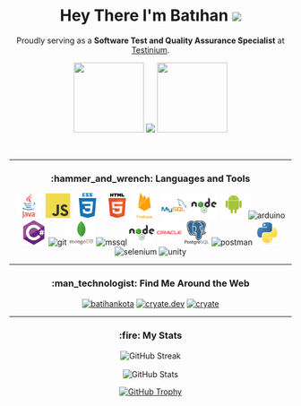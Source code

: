 <h1 align="center">
  Hey There I'm Batıhan
  <img src="https://media.giphy.com/media/hvRJCLFzcasrR4ia7z/giphy.gif" width="30px"/>
</h1>

<p align="center">Proudly serving as a <strong>Software Test and Quality Assurance Specialist</strong> at <a href="https://testinium.com/">Testinium</a>.</p>

<p align="center">
  <img src="https://media1.giphy.com/media/v1.Y2lkPTc5MGI3NjExemJvemI2eW12dXpndHZqeWVoZ21qMWFjOTJudXp5Y3BjcHUwZ2tleCZlcD12MV9pbnRlcm5hbF9naWZfYnlfaWQmY3Q9Zw/oYQ9HRm5Mo7VXeMNVR/giphy.gif" width="125" height="125"/>
  <img src="https://media.giphy.com/media/M9gbBd9nbDrOTu1Mqx/giphy.gif" width="100"/>
  <img src="https://media3.giphy.com/media/v1.Y2lkPTc5MGI3NjExZHppYzhuamwxNnQ4c3A3aDZ1Mmdhdm0xaXdmaTRtejY1M3hpcnVmbiZlcD12MV9pbnRlcm5hbF9naWZfYnlfaWQmY3Q9Zw/l7zabeVIt16efVp6wg/giphy.gif" width="125" height="125"/>
</p>

<p align="center">
  <img src="https://komarev.com/ghpvc/?username=batihankota&style=flat-square&color=blue" alt=""/>
</p>

<hr>

<h3 align="center">:hammer_and_wrench: Languages and Tools</h3>

<p align="center">
  <img src="https://github.com/devicons/devicon/blob/master/icons/java/java-original-wordmark.svg" title="Java" alt="Java" width="45" height="45"/>&nbsp;
  <img src="https://github.com/devicons/devicon/blob/master/icons/javascript/javascript-original.svg" title="JavaScript" alt="JavaScript" width="45" height="45"/>&nbsp;
  <img src="https://github.com/devicons/devicon/blob/master/icons/css3/css3-plain-wordmark.svg"  title="CSS3" alt="CSS" width="45" height="45"/>&nbsp;
  <img src="https://raw.githubusercontent.com/devicons/devicon/master/icons/html5/html5-original-wordmark.svg" alt="html5" width="45" height="45"/> 
  <img src="https://github.com/devicons/devicon/blob/master/icons/firebase/firebase-plain-wordmark.svg" title="Firebase" alt="Firebase" width="45" height="45"/>&nbsp;
  <img src="https://github.com/devicons/devicon/blob/master/icons/mysql/mysql-original-wordmark.svg" title="MySQL"  alt="MySQL" width="45" height="45"/>&nbsp;
  <img src="https://github.com/devicons/devicon/blob/master/icons/nodejs/nodejs-original-wordmark.svg" title="NodeJS" alt="NodeJS" width="45" height="45"/>&nbsp;
  <img src="https://raw.githubusercontent.com/devicons/devicon/master/icons/android/android-original-wordmark.svg" alt="android" width="45" height="45"/>
  <img src="https://cdn.worldvectorlogo.com/logos/arduino-1.svg" alt="arduino" width="45" height="45"/>
  <img src="https://raw.githubusercontent.com/devicons/devicon/master/icons/csharp/csharp-original.svg" alt="csharp" width="45" height="45"/> 
  <img src="https://www.vectorlogo.zone/logos/git-scm/git-scm-icon.svg" alt="git" width="45" height="45"/> 
  <img src="https://raw.githubusercontent.com/devicons/devicon/master/icons/mongodb/mongodb-original-wordmark.svg" alt="mongodb" width="45" height="45"/> 
  <img src="https://www.svgrepo.com/show/303229/microsoft-sql-server-logo.svg" alt="mssql" width="45" height="45"/> 
  <img src="https://raw.githubusercontent.com/devicons/devicon/master/icons/nodejs/nodejs-original-wordmark.svg" alt="nodejs" width="45" height="45"/> 
  <img src="https://raw.githubusercontent.com/devicons/devicon/master/icons/oracle/oracle-original.svg" alt="oracle" width="45" height="45"/> 
  <img src="https://raw.githubusercontent.com/devicons/devicon/master/icons/postgresql/postgresql-original-wordmark.svg" alt="postgresql" width="45" height="45"/> 
  <img src="https://www.vectorlogo.zone/logos/getpostman/getpostman-icon.svg" alt="postman" width="45" height="45"/> 
  <img src="https://raw.githubusercontent.com/devicons/devicon/master/icons/python/python-original.svg" alt="python" width="45" height="45"/> 
  <img src="https://raw.githubusercontent.com/detain/svg-logos/780f25886640cef088af994181646db2f6b1a3f8/svg/selenium-logo.svg" alt="selenium" width="45" height="45"/> 
  <img src="https://www.vectorlogo.zone/logos/unity3d/unity3d-icon.svg" alt="unity" width="45" height="45"/>
</p>

<hr>

<h3 align="center">:man_technologist: Find Me Around the Web</h3>

<p align="center">
  <a href="https://linkedin.com/in/batihankota" target="blank"><img align="center" src="https://raw.githubusercontent.com/rahuldkjain/github-profile-readme-generator/master/src/images/icons/Social/linked-in-alt.svg" alt="batihankota" height="30" width="40" /></a>
  <a href="https://instagram.com/cryate.dev" target="blank"><img align="center" src="https://raw.githubusercontent.com/rahuldkjain/github-profile-readme-generator/master/src/images/icons/Social/instagram.svg" alt="cryate.dev" height="30" width="40" /></a>
  <a href="https://discord.gg/cryate" target="blank"><img align="center" src="https://raw.githubusercontent.com/rahuldkjain/github-profile-readme-generator/master/src/images/icons/Social/discord.svg" alt="cryate" height="30" width="40" /></a>
</p>

<hr>

<h3 align="center">:fire: My Stats</h3>

<p align="center">
  <img align="center" src="https://github-readme-streak-stats.herokuapp.com?user=batihankota&theme=dark&background=000000" alt="GitHub Streak"/>
</p>

<p align="center">
  <img align="center" src="https://github-readme-stats.vercel.app/api?username=batihankota&show_icons=true&locale=en&theme=dark" alt="GitHub Stats"/>
</p>

<p align="center">
  <a href="https://github.com/ryo-ma/github-profile-trophy"><img src="https://github-profile-trophy.vercel.app/?username=batihankota&theme=darkhub" alt="GitHub Trophy"/></a>
</p>


